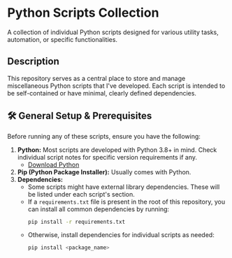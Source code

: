 # Python Scripts Collection

A collection of individual Python scripts designed for various utility tasks, automation, or specific functionalities.

## Description

This repository serves as a central place to store and manage miscellaneous Python scripts that I've developed. Each script is intended to be self-contained or have minimal, clearly defined dependencies.

## 🛠️ General Setup & Prerequisites

Before running any of these scripts, ensure you have the following:

1.  **Python:** Most scripts are developed with Python 3.8+ in mind. Check individual script notes for specific version requirements if any.
    *   [Download Python](https://www.python.org/downloads/)
2.  **Pip (Python Package Installer):** Usually comes with Python.
3.  **Dependencies:**
    *   Some scripts might have external library dependencies. These will be listed under each script's section.
    *   If a `requirements.txt` file is present in the root of this repository, you can install all common dependencies by running:
        ```bash
        pip install -r requirements.txt
        ```
    *   Otherwise, install dependencies for individual scripts as needed:
        ```bash
        pip install <package_name>
        ```